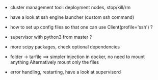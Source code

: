 * cluster management tool: deployment nodes, stop/kill/rm

* have a look at ssh engine launcher (custom ssh command)

* how to set up config files so that one can use Client(profile='ssh') ?

* supervisor with python3 from master ?

* more scipy packages, check optional dependencies

* folder -> tarfile ==> simpler injection in docker, no need to mount anything
  Alternatively mount only the files

* error handling, restarting, have a look at supervisord
